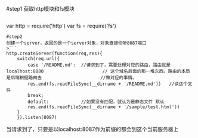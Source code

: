 #step1
获取http模块和fs模块
>```
var http = require('http')
var fs = require('fs')
```
#step2
创建一个server，返回的是一个server对象，对象直接侦听8087端口
>```
http.createServer(function(req,res){
    switch(req.url){
        case '/README.md':  //请求到了，需要处理对应的路由，路由就是localhost:8080                      // 这个域名后面的那一堆东西。路由的本质是后端根据路由去                      //做对应的事情。
        res.end(fs.readFileSync(__dirname + '/README.md'))   //读这个文件
        break;
        default:            //如果没有匹配，就认为是静态文件 默认
        res.end(fs.readFileSync(__dirname + '/sample/test.html'))
    }
    }).listen(8087)
```
当请求到了，只要是以localhost:8087作为前缀的都会到这个当前服务器上
